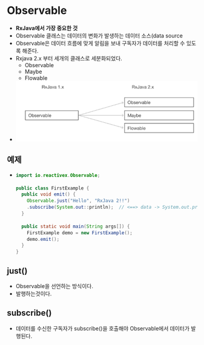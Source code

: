 Observable
===
* **RxJava에서 가장 중요한 것**
* Observable 클래스는 데이터의 변화가 발생하는 데이터 소스(data source
* Observable은 데이터 흐름에 맞게 알림을 보내 구독자가 데이터를 처리할 수 있도록 해준다.
* Rxjava 2.x 부터 세개의 클래스로 세분화되었다.
  * Observable
  * Maybe
  * Flowable
* ![](img/observableclassification.png)

예제
---
* ```java
  import io.reactivex.Observable; 

  public class FirstExample { 
    public void emit() { 
      Observable.just("Hello", "RxJava 2!!") 
      .subscribe(System.out::println);  // <==> data -> System.out.println(data)
    } 
  
    public static void main(String args[]) {
      FirstExample demo = new FirstExample();
      demo.emit(); 
    }
  }

just()
---
* Observable을 선언하는 방식이다.
* 발행하는것이다.

subscribe()
---
* 데이터를 수신한 구독자가 subscribe()을 호출해야 Observable에서 데이터가 발행된다.

